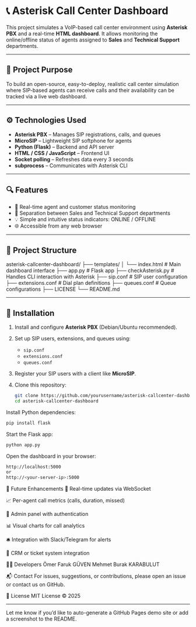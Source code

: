 # 📞 Asterisk Call Center Dashboard

This project simulates a VoIP-based call center environment using **Asterisk PBX** and a real-time **HTML dashboard**. It allows monitoring the online/offline status of agents assigned to **Sales** and **Technical Support** departments.

---

## 🎯 Project Purpose

To build an open-source, easy-to-deploy, realistic call center simulation where SIP-based agents can receive calls and their availability can be tracked via a live web dashboard.

---

## ⚙️ Technologies Used

- **Asterisk PBX** – Manages SIP registrations, calls, and queues  
- **MicroSIP** – Lightweight SIP softphone for agents  
- **Python (Flask)** – Backend and API server  
- **HTML / CSS / JavaScript** – Frontend UI  
- **Socket polling** – Refreshes data every 3 seconds  
- **subprocess** – Communicates with Asterisk CLI

---

## 🔍 Features

- 🔄 Real-time agent and customer status monitoring  
- 👥 Separation between Sales and Technical Support departments  
- 💡 Simple and intuitive status indicators: ONLINE / OFFLINE  
- 🌐 Accessible from any web browser

---

## 📁 Project Structure

asterisk-callcenter-dashboard/
├── templates/
│ └── index.html # Main dashboard interface
├── app.py # Flask app
├── checkAsterisk.py # Handles CLI interaction with Asterisk
├── sip.conf # SIP user configuration
├── extensions.conf # Dial plan definitions
├── queues.conf # Queue configurations
├── LICENSE
└── README.md

---

## 🚀 Installation

1. Install and configure **Asterisk PBX** (Debian/Ubuntu recommended).
2. Set up SIP users, extensions, and queues using:
   - `sip.conf`
   - `extensions.conf`
   - `queues.conf`
3. Register your SIP users with a client like **MicroSIP**.
4. Clone this repository:

   ```bash
   git clone https://github.com/yourusername/asterisk-callcenter-dashboard.git
   cd asterisk-callcenter-dashboard
   ```
Install Python dependencies:

```bash
pip install flask
```
Start the Flask app:

   ```bash
   python app.py
   ```
Open the dashboard in your browser:
   ```bash   
   http://localhost:5000
   or
   http://<your-server-ip>:5000
   ```
🔮 Future Enhancements
📡 Real-time updates via WebSocket

📈 Per-agent call metrics (calls, duration, missed)

🔐 Admin panel with authentication

📊 Visual charts for call analytics

🛎️ Integration with Slack/Telegram for alerts

💬 CRM or ticket system integration

👨‍💻 Developers
Ömer Faruk GÜVEN
Mehmet Burak KARABULUT

📬 Contact
For issues, suggestions, or contributions, please open an issue or contact us on GitHub.

📝 License
MIT License © 2025

---

Let me know if you’d like to auto-generate a GitHub Pages demo site or add a screenshot to the README.
